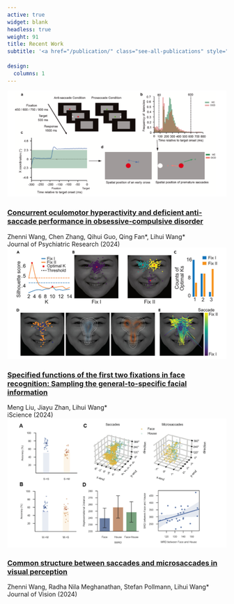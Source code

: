 ```yaml
---
active: true
widget: blank
headless: true
weight: 91
title: Recent Work
subtitle: '<a href="/publication/" class="see-all-publications" style="font-size:18px;line-height:1.4">See all publications</a>'

design:
  columns: 1
---
```


<div class="rw-list">

  <article class="rw-item">
    <a class="rw-thumb" href="https://www.sciencedirect.com/science/article/pii/S0022395624006332?via=ihub" target="_blank" rel="noopener">
      <img src="/media/ConcurrentOculomotor.jpg" alt="AAAI 2025 paper">
    </a>
    <div class="rw-body">
      <h3 class="rw-title">
        <a href="https://www.sciencedirect.com/science/article/pii/S0022395624006332?via=ihub" target="_blank" rel="noopener">
          Concurrent oculomotor hyperactivity and deficient anti-saccade performance in obsessive-compulsive disorder
        </a>
      </h3>
      <div class="rw-authors">Zhenni Wang, Chen Zhang, Qihui Guo, Qing Fan*, Lihui Wang*</div>
      <div class="rw-venue">Journal of Psychiatric Research (2024)</div>
    </div>
  </article>

  <div class="rw-list">

  <article class="rw-item">
    <a class="rw-thumb" href="https://www.sciencedirect.com/science/article/pii/S2589004224019114" target="_blank" rel="noopener">
      <img src="/media/SpecifiedFunctions.jpg" alt="AAAI 2025 paper">
    </a>
    <div class="rw-body">
      <h3 class="rw-title">
        <a href="https://www.sciencedirect.com/science/article/pii/S2589004224019114" target="_blank" rel="noopener">
          Specified functions of the first two fixations in face recognition: Sampling the general-to-specific facial information
        </a>
      </h3>
      <div class="rw-authors">Meng Liu, Jiayu Zhan, Lihui Wang*</div>
      <div class="rw-venue">iScience (2024)</div>
    </div>
  </article>

  <article class="rw-item">
    <a class="rw-thumb" href="https://jov.arvojournals.org/article.aspx?articleid=2793606" target="_blank" rel="noopener">
      <img src="/media/CommonStructure.jpg" alt="AAAI 2025 paper">
    </a>
    <div class="rw-body">
      <h3 class="rw-title">
        <a href="https://jov.arvojournals.org/article.aspx?articleid=2793606" target="_blank" rel="noopener">
          Common structure between saccades and microsaccades in visual perception
        </a>
      </h3>
      <div class="rw-authors">Zhenni Wang, Radha Nila Meghanathan, Stefan Pollmann, Lihui Wang*</div>
      <div class="rw-venue">Journal of Vision (2024)</div>
    </div>
  </article>

</div>
